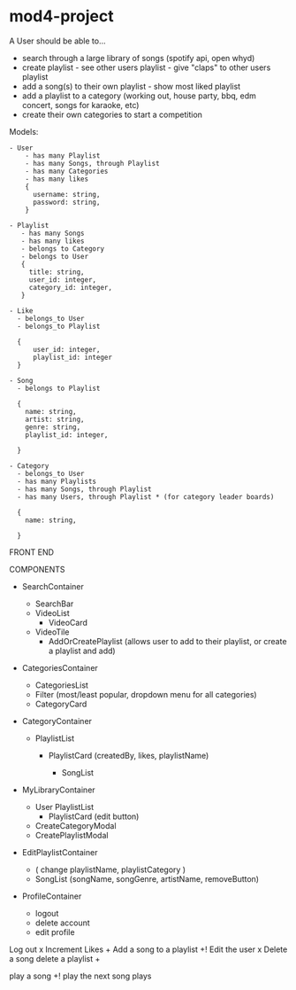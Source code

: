 # mod4-project

A User should be able to...

- search through a large library of songs (spotify api, open whyd)
- create playlist - see other users playlist - give "claps" to other users playlist
- add a song(s) to their own playlist - show most liked playlist
- add a playlist to a category (working out, house party, bbq, edm concert, songs for karaoke, etc)
- create their own categories to start a competition

Models:

    - User
        - has many Playlist
        - has many Songs, through Playlist
        - has many Categories
        - has many likes
        {
          username: string,
          password: string,
        }

    - Playlist
       - has many Songs
       - has many likes
       - belongs to Category
       - belongs to User
       {
         title: string,
         user_id: integer,
         category_id: integer,
       }

    - Like
      - belongs_to User
      - belongs_to Playlist

      {
          user_id: integer,
          playlist_id: integer
      }

    - Song
      - belongs to Playlist

      {
        name: string,
        artist: string,
        genre: string,
        playlist_id: integer,

      }

    - Category
      - belongs_to User
      - has many Playlists
      - has many Songs, through Playlist
      - has many Users, through Playlist * (for category leader boards)

      {
        name: string,

      }

FRONT END

COMPONENTS

- SearchContainer
  - SearchBar
  - VideoList
    - VideoCard
  - VideoTile
    - AddOrCreatePlaylist (allows user to add to their playlist, or create a playlist and add)
- CategoriesContainer

  - CategoriesList
  - Filter (most/least popular, dropdown menu for all categories)
  - CategoryCard

- CategoryContainer

  - PlaylistList

    - PlaylistCard (createdBy, likes, playlistName)

      - SongList

- MyLibraryContainer

  - User PlaylistList
    - PlaylistCard (edit button)
  - CreateCategoryModal
  - CreatePlaylistModal

- EditPlaylistContainer

  - ( change playlistName, playlistCategory )
  - SongList (songName, songGenre, artistName, removeButton)

- ProfileContainer
  - logout
  - delete account
  - edit profile

Log out x
Increment Likes +
Add a song to a playlist +!
Edit the user x
Delete a song
delete a playlist +

play a song +!
play the next song plays
